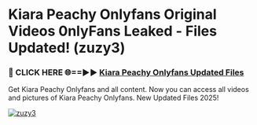 # Kiara Peachy Onlyfans Original Videos 0nlyFans Leaked - Files Updated! (zuzy3)

<h3>🔴 CLICK HERE 🌐==►► <a href="https://tinyurl.com/4seja8ks" rel="nofollow">Kiara Peachy Onlyfans Updated Files</a></h3>

Get Kiara Peachy Onlyfans and all content. Now you can access all videos and pictures of Kiara Peachy Onlyfans. New Updated Files 2025!

[![zuzy3](https://i.imgur.com/EWjZXRe.gif)](https://tinyurl.com/4seja8ks)
